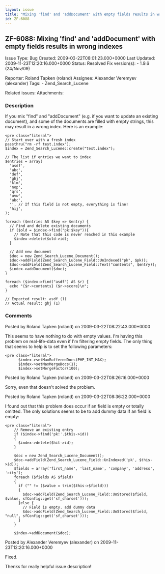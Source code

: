 ```yaml
---
layout: issue
title: "Mixing 'find' and 'addDocument' with empty fields results in wrong indexes"
id: ZF-6088
---
```


ZF-6088: Mixing 'find' and 'addDocument' with empty fields results in wrong indexes
-----------------------------------------------------------------------------------

 Issue Type: Bug Created: 2009-03-22T08:01:23.000+0000 Last Updated: 2009-11-23T12:20:16.000+0000 Status: Resolved Fix version(s): - 1.9.6 (24/Nov/09)
 
 Reporter:  Roland Tapken (roland)  Assignee:  Alexander Veremyev (alexander)  Tags: - Zend\_Search\_Lucene
 
 Related issues: 
 Attachments: 
### Description

If you mix "find" and "addDocument" (e.g. if you want to update an existing document), and some of the documents are filled with empty strings, this may result in a wrong index. Here is an example:

 
    <pre class="literal">
    // Start over with a fresh index
    passthru("rm -rf test.index");
    $index = Zend_Search_Lucene::create("text.index");
    
    // The list if entries we want to index
    $entries = array(
      'asdf',
      'abc',
      'def',
      'ghj',
      'klm',
      'nop',
      'qrs',
      'uvw',
      'abc',
      '', // If this field is not empty, everything is fine!
      'hij',
    );
    
    foreach ($entries AS $key => $entry) {
      // Find and delete existing documents
      if ($old = $index->find("pk:$key")){
        // Note that this code is never reached in this example
        $index->delete($old->id);
      }
    
      // Add new document
      $doc = new Zend_Search_Lucene_Document();
      $doc->addField(Zend_Search_Lucene_Field::UnIndexed("pk", $pk));
      $doc->addField(Zend_Search_Lucene_Field::Text("contents", $entry));
      $index->addDocument($doc);
    }
    
    foreach ($index->find("asdf") AS $r) {
      echo "{$r->contents} ($r->score}\n";
    }
    
    // Expected result: asdf (1)
    // Actual result: ghj (1)


 

 

### Comments

Posted by Roland Tapken (roland) on 2009-03-22T08:22:43.000+0000

This seems to have nothing to do with empty values. I'm having this problem on real-life-data even if I'm filtering empty fields. The only thing that seems to help is to set the following parameters:

 
    <pre class="literal">
          $index->setMaxBufferedDocs(PHP_INT_MAX);
          $index->setMaxMergeDocs(1);
          $index->setMergeFactor(100);


 

 

Posted by Roland Tapken (roland) on 2009-03-22T08:26:16.000+0000

Sorry, even that doesn't solved the problem.

 

 

Posted by Roland Tapken (roland) on 2009-03-22T08:36:22.000+0000

I found out that this problem does occur if an field is empty or totally omitted. The only solutions seems to be to add dummy data if an field is empty:

 
    <pre class="literal">
        // Remove an existing entry
        if ($index->find('pk:'.$this->id))
        {
          $index->delete($hit->id);
        }
    
        $doc = new Zend_Search_Lucene_Document();
        $doc->addField(Zend_Search_Lucene_Field::UnIndexed('pk', $this->id));
        $fields = array('first_name', 'last_name', 'company', 'address', 'city');
        foreach ($fields AS $field)
        {
          if ("" != ($value = trim($this->$field)))
          {
            $doc->addField(Zend_Search_Lucene_Field::UnStored($field, $value, sfConfig::get('sf_charset')));
          }else {
            // Field is empty, add dummy data
            $doc->addField(Zend_Search_Lucene_Field::UnStored($field, "null", sfConfig::get('sf_charset')));
          }
        }
    
        $index->addDocument($doc);


 

 

Posted by Alexander Veremyev (alexander) on 2009-11-23T12:20:16.000+0000

Fixed.

Thenks for really helpful issue description!

 

 